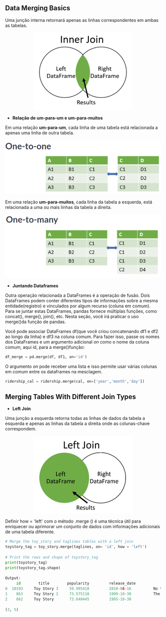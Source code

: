 ## Data Merging Basics

Uma junção interna retornará apenas as linhas correspondentes em ambas as tabelas.


<div align='center'>
<img src="./../Images/innerJoin.png" height="250px">
</div>

- **Relação de um-para-um e um-para-muitos**

Em uma relação **um-para-um**, cada linha de uma tabela está relacionada a apenas uma linha de outra tabela.
<div align='center'>
<img src="./../Images/one-to-one.png">
</div>

Em uma relação **um-para-muitos**, cada linha da tabela a esquerda, está relacionada a uma ou mais linhas da tabela a direita.

<div align='center'>
<img src="./../Images/one-to-many.png">
</div>

- **Juntando Dataframes**

Outra operação  relacionada a DataFrames é a operação de fusão. Dois DataFrames podem conter diferentes tipos de informações sobre a mesma entidade(registro) e vinculados por algum recurso (coluna em comum). Para se juntar estas DataFrames, pandas fornece múltiplas funções, como concat(), merge(), join(), etc. Nesta seção, você irá praticar o uso merge()da função de pandas.

Você pode associar DataFrames df(que você criou concatenando df1 e df2 ao longo da linha) e df3 na coluna comum. Para fazer isso, passe os nomes dos DataFrames e um argumento adicional *on* como o nome da coluna comum, aqui id, para a merge()função:


```python
df_merge = pd.merge(df, df1, on='id')
```


O argumento *on* pode receber uma lista e isso permite usar várias colunas em comum entre os dataframes na mesclagem.

```python
ridership_cal = ridership.merge(cal, on=['year','month','day'])
```

## Merging Tables With Different Join Types

- **Left Join**

Uma junção a esquerda retorna todas as linhas de dados da tabela a esquerda e apenas as linhas da tabela a direita onde as colunas-chave correspondem.

<div align='center'>
<img src="./../Images/leftJoin.png" height="250px">
</div>


Definir how = 'left' com o método .merge () é uma técnica útil para enriquecer ou aprimorar um conjunto de dados com informações adicionais de uma tabela diferente.


```python
# Merge the toy_story and taglines tables with a left join
toystory_tag = toy_story.merge(taglines, on= 'id', how = 'left')

# Print the rows and shape of toystory_tag
print(toystory_tag)
print(toystory_tag.shape)

Output:
     id        title        popularity         release_date             tagline
0  10193     Toy Story 3     59.995418         2010-06-16          No toy gets left behind.
1    863     Toy Story 2     73.575118         1999-10-30          The toys are back!
2    862     Toy Story       73.640445         1995-10-30                 NaN

(3, 5)
```



